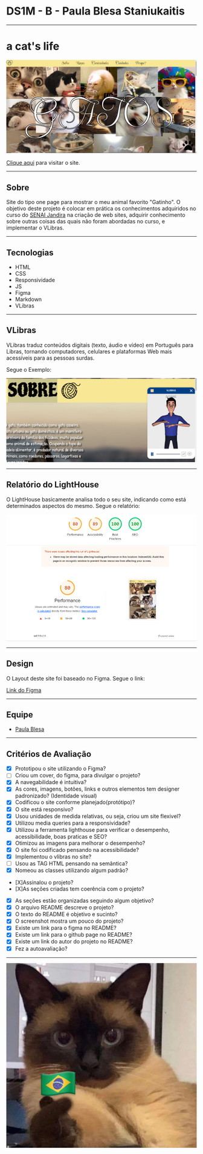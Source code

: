# DS1M - B - Paula Blesa Staniukaitis

---

# a cat's life

![Screenshot](screenshot.PNG)

[Clique aqui](https://fernandoleonid.github.io/one-page-2022/ds1m-b/Paula-B/) para visitar o site.

---

## Sobre
Site do tipo one page para mostrar o meu animal favorito "Gatinho".
O objetivo deste projeto é colocar em prática os conhecimentos adquiridos no curso do [SENAI Jandira](https://jandira.sp.senai.br/) na criação de web sites, adquirir conhecimento sobre outras coisas das quais não foram abordadas no curso, e implementar o VLibras.

---
## Tecnologias
- HTML
- CSS
- Responsividade
- JS
- Figma
- Markdown
- VLibras

---

## VLibras
VLibras traduz conteúdos digitais (texto, áudio e vídeo) em Português para Libras, tornando computadores, celulares e plataformas Web mais acessíveis para as pessoas surdas.

Segue o Exemplo:

![Sign](sign.PNG)

---
## Relatório do LightHouse
O LightHouse basicamente analisa todo o seu site, indicando como está determinados aspectos do mesmo. Segue o relatório:

![Report](dados.png)

---
## Design
O Layout deste site foi baseado no Figma. Segue o link:

[Link do Figma](https://www.figma.com/file/awt7Zx0ksGxr76PonirPKm/cats?node-id=75%3A162&t=PZGLDd6wyvbEGJMH-0)

---
## Equipe
- [Paula Blesa](https://github.com/StaniukaitisPaula)
---
## Critérios de Avaliação

- [X] Prototipou o site utilizando o Figma?
- [ ] Criou um cover, do figma, para divulgar o projeto?
- [X] A navegabilidade é intuitiva?
- [X] As cores, imagens, botões, links e outros elementos tem designer padronizado? (Identidade visual)  
- [X] Codificou o site conforme planejado(protótipo)?
- [X] O site está responsivo?
- [X] Usou unidades de medida relativas, ou seja, criou um site flexivel?
- [X] Utilizou media queries para a responsividade?
- [X]  Utilizou a ferramenta lighthouse para verificar o desempenho, acessibilidade, boas praticas e SEO?
- [X] Otimizou as imagens para melhorar o desempenho?
- [X] O site foi codificado pensando na acessibilidade?
- [X] Implementou o vlibras no site?
- [ ] Usou as TAG HTML pensando na semântica?
- [X] Nomeou as classes utilizando algum padrão? 
- [X]Assinalou o projeto?
- [X]As seções criadas tem coerência com o projeto?
- [X] As seções estão organizadas seguindo algum objetivo?
- [X] O arquivo README descreve o projeto?
- [X] O texto do README é objetivo e sucinto?
- [X] O screenshot mostra um pouco do projeto?
- [X] Existe um link para o figma no README?
- [X] Existe um link para o github page no README?
- [X] Existe um link do autor do projeto no README?
- [X] Fez a autoavaliação?

---
![Sign](brasil.PNG)